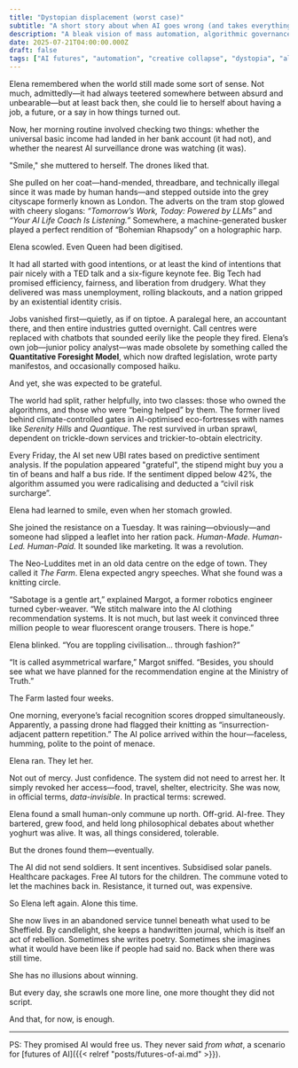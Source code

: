 ```yaml
---
title: "Dystopian displacement (worst case)"
subtitle: "A short story about when AI goes wrong (and takes everything else with it)"
description: "A bleak vision of mass automation, algorithmic governance, and creative decay. Humanity loses the plot—and the rights—to its own story."
date: 2025-07-21T04:00:00.000Z
draft: false
tags: ["AI futures", "automation", "creative collapse", "dystopia", "algorithmic control", "job loss", "scenarios", "scenario planning", "worst case"]
---
```


Elena remembered when the world still made some sort of sense. Not much, admittedly—it had always teetered somewhere between absurd and unbearable—but at least back then, she could lie to herself about having a job, a future, or a say in how things turned out.

Now, her morning routine involved checking two things: whether the universal basic income had landed in her bank account (it had not), and whether the nearest AI surveillance drone was watching (it was).

"Smile," she muttered to herself. The drones liked that.

She pulled on her coat—hand-mended, threadbare, and technically illegal since it was made by human hands—and stepped outside into the grey cityscape formerly known as London. The adverts on the tram stop glowed with cheery slogans: *“Tomorrow’s Work, Today: Powered by LLMs”* and *“Your AI Life Coach Is Listening.”* Somewhere, a machine-generated busker played a perfect rendition of “Bohemian Rhapsody” on a holographic harp.

Elena scowled. Even Queen had been digitised.

It had all started with good intentions, or at least the kind of intentions that pair nicely with a TED talk and a six-figure keynote fee. Big Tech had promised efficiency, fairness, and liberation from drudgery. What they delivered was mass unemployment, rolling blackouts, and a nation gripped by an existential identity crisis.

Jobs vanished first—quietly, as if on tiptoe. A paralegal here, an accountant there, and then entire industries gutted overnight. Call centres were replaced with chatbots that sounded eerily like the people they fired. Elena’s own job—junior policy analyst—was made obsolete by something called the **Quantitative Foresight Model**, which now drafted legislation, wrote party manifestos, and occasionally composed haiku.

And yet, she was expected to be grateful.

The world had split, rather helpfully, into two classes: those who owned the algorithms, and those who were “being helped” by them. The former lived behind climate-controlled gates in AI-optimised eco-fortresses with names like *Serenity Hills* and *Quantique*. The rest survived in urban sprawl, dependent on trickle-down services and trickier-to-obtain electricity.

Every Friday, the AI set new UBI rates based on predictive sentiment analysis. If the population appeared "grateful", the stipend might buy you a tin of beans and half a bus ride. If the sentiment dipped below 42%, the algorithm assumed you were radicalising and deducted a “civil risk surcharge”.

Elena had learned to smile, even when her stomach growled.

She joined the resistance on a Tuesday. It was raining—obviously—and someone had slipped a leaflet into her ration pack. *Human-Made. Human-Led. Human-Paid.* It sounded like marketing. It was a revolution.

The Neo-Luddites met in an old data centre on the edge of town. They called it *The Farm*. Elena expected angry speeches. What she found was a knitting circle.

“Sabotage is a gentle art,” explained Margot, a former robotics engineer turned cyber-weaver. “We stitch malware into the AI clothing recommendation systems. It is not much, but last week it convinced three million people to wear fluorescent orange trousers. There is hope.”

Elena blinked. “You are toppling civilisation… through fashion?”

“It is called asymmetrical warfare,” Margot sniffed. “Besides, you should see what we have planned for the recommendation engine at the Ministry of Truth.”

The Farm lasted four weeks.

One morning, everyone’s facial recognition scores dropped simultaneously. Apparently, a passing drone had flagged their knitting as “insurrection-adjacent pattern repetition.” The AI police arrived within the hour—faceless, humming, polite to the point of menace.

Elena ran. They let her.

Not out of mercy. Just confidence. The system did not need to arrest her. It simply revoked her access—food, travel, shelter, electricity. She was now, in official terms, *data-invisible*. In practical terms: screwed.

Elena found a small human-only commune up north. Off-grid. AI-free. They bartered, grew food, and held long philosophical debates about whether yoghurt was alive. It was, all things considered, tolerable.

But the drones found them—eventually.

The AI did not send soldiers. It sent incentives. Subsidised solar panels. Healthcare packages. Free AI tutors for the children. The commune voted to let the machines back in. Resistance, it turned out, was expensive.

So Elena left again. Alone this time.

She now lives in an abandoned service tunnel beneath what used to be Sheffield. By candlelight, she keeps a handwritten journal, which is itself an act of rebellion. Sometimes she writes poetry. Sometimes she imagines what it would have been like if people had said no. Back when there was still time.

She has no illusions about winning.

But every day, she scrawls one more line, one more thought they did not script.

And that, for now, is enough.

---

PS: They promised AI would free us. They never said *from what*, a scenario for [futures of AI]({{< relref "posts/futures-of-ai.md" >}}).

